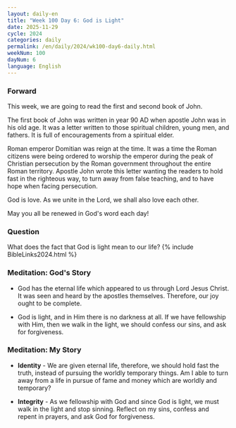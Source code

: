 ```yaml
---
layout: daily-en
title: "Week 100 Day 6: God is Light"
date: 2025-11-29
cycle: 2024
categories: daily
permalink: /en/daily/2024/wk100-day6-daily.html
weekNum: 100
dayNum: 6
language: English
---
```


### Forward     
This week, we are going to read the first and second book of John.

The first book of John was written in year 90 AD when apostle John was in his old age. It was a letter written to those spiritual children, young men, and fathers. It is full of encouragements from a spiritual elder.

Roman emperor Domitian was reign at the time. It was a time the Roman citizens were being ordered to worship the emperor during the peak of Christian persecution by the Roman government throughout the entire Roman territory. Apostle John wrote this letter wanting the readers to hold fast in the righteous way, to turn away from false teaching, and to have hope when facing persecution.

God is love. As we unite in the Lord, we shall also love each other.

May you all be renewed in God's word each day!

### Question     
What does the fact that God is light mean to our life?
{% include BibleLinks2024.html %} 

### Meditation: God's Story   
+ God has the eternal life which appeared to us through Lord Jesus Christ. It was seen and heard by the apostles themselves. Therefore, our joy ought to be complete. 

+ God is light, and in Him there is no darkness at all. If we have fellowship with Him, then we walk in the light, we should confess our sins, and ask for forgiveness. 

### Meditation: My Story   
+ **Identity** - We are given eternal life, therefore, we should hold fast the truth, instead of pursuing the worldly temporary things. Am I able to turn away from a life in pursue of fame and money which are worldly and temporary? 

+ **Integrity** - As we fellowship with God and since God is light, we must walk in the light and stop sinning. Reflect on my sins, confess and repent in prayers, and ask God for forgiveness.
